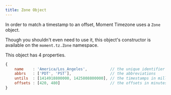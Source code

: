```yaml
---
title: Zone Object
---
```


In order to match a timestamp to an offset, Moment Timezone uses a `Zone` object.

Though you shouldn't even need to use it, this object's constructor is available
on the `moment.tz.Zone` namespace.

This object has 4 properties.

<!-- skip-example -->
```js
{
	name    : 'America/Los_Angeles',          // the unique identifier
	abbrs   : ['PDT', 'PST'],                 // the abbreviations
	untils  : [1414918800000, 1425808800000], // the timestamps in milliseconds
	offsets : [420, 480]                      // the offsets in minutes
}
```

